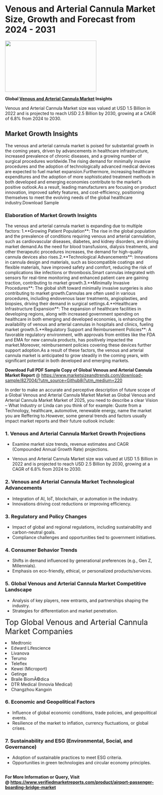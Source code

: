<H1>Venous and Arterial Cannula Market Size, Growth and Forecast from 2024 - 2031</H1><img class="aligncenter size-medium wp-image-584254" src="https://thirdeyenews.in/wp-content/uploads/2024/09/Global-Market-Research-300x168.jpeg" alt="" width="300" height="168" /><p><strong>Global&nbsp;<a href="https://www.marketsizeandtrends.com/download-sample/827004/?utm_source=Github8j?utm_medium=220">Venous and Arterial Cannula Market</a> Insights</strong></p><p>Venous and Arterial Cannula Market size was valued at USD 1.5 Billion in 2022 and is projected to reach USD 2.5 Billion by 2030, growing at a CAGR of 6.8% from 2024 to 2030.</p><p><h2>Market Growth Insights</h2> The venous and arterial cannula market is poised for substantial growth in the coming years, driven by advancements in healthcare infrastructure, increased prevalence of chronic diseases, and a growing number of surgical procedures worldwide.The rising demand for minimally invasive procedures and the adoption of technologically advanced medical devices are expected to fuel market expansion.Furthermore, increasing healthcare expenditures and the adoption of more sophisticated treatment methods in both developed and emerging economies contribute to the market's positive outlook.As a result, leading manufacturers are focusing on product innovation, improved safety features, and cost-efficiency, positioning themselves to meet the evolving needs of the global healthcare industry.Download Sample <h3>Elaboration of Market Growth Insights</h3> The venous and arterial cannula market is expanding due to multiple factors: 1.**Growing Patient Population**: The rise in the global population and the prevalence of conditions requiring venous and arterial cannulation, such as cardiovascular diseases, diabetes, and kidney disorders, are driving market demand.As the need for blood transfusions, dialysis treatments, and other therapeutic procedures increases, the demand for high-quality cannula devices also rises.2.**Technological Advancements**: Innovations in cannula design and materials, such as biocompatible coatings and flexible materials, have improved safety and comfort, reducing the risk of complications like infections or thrombosis.Smart cannulas integrated with sensors for real-time monitoring and enhanced patient care are gaining traction, contributing to market growth.3.**Minimally Invasive Procedures**: The global shift toward minimally invasive surgeries is also contributing to market growth.Cannulas are often used in various procedures, including endovenous laser treatments, angioplasties, and biopsies, driving their demand in surgical settings.4.**Healthcare Infrastructure Expansion**: The expansion of healthcare facilities in developing regions, along with increased government spending on healthcare in both emerging and developed economies, is enhancing the availability of venous and arterial cannulas in hospitals and clinics, fueling market growth.5.**Regulatory Support and Reimbursement Policies**: A favorable regulatory environment, with approvals from entities like the FDA and EMA for new cannula products, has positively impacted the market.Moreover, reimbursement policies covering these devices further support adoption.As a result of these factors, the venous and arterial cannula market is anticipated to grow steadily in the coming years, with significant potential in both developed and emerging markets.</p><p><span class=""><strong>Download Full PDF Sample Copy of Global Venous and Arterial Cannula Market Report</strong> @ <a href="https://www.marketsizeandtrends.com/download-sample/827004/?utm_source=Github8j?utm_medium=220" target="_blank">https://www.marketsizeandtrends.com/download-sample/827004/?utm_source=Github8j?utm_medium=220</a></span></p><p>In order to make an accurate and perceptive description of future scope of a Global&nbsp;Venous and Arterial Cannula Market Market as Global&nbsp;Venous and Arterial Cannula Market Market of 2025, you need to describe a clear Vision &ndash; What Industry or Linda can you think of for example: Quote from a Technology, healthcare, automotive, renewable energy, name the market you are Reffering to.However, some general trends and factors usually impact market reports and their future outlook include:</p><h3>1.&nbsp;<strong>Venous and Arterial Cannula Market Growth Projections</strong></h3><ul><li>Examine market size trends, revenue estimates and CAGR (Compounded Annual Growth Rate) projections.</li><li><p>Venous and Arterial Cannula Market size was valued at USD 1.5 Billion in 2022 and is projected to reach USD 2.5 Billion by 2030, growing at a CAGR of 6.8% from 2024 to 2030.</p></li></ul><h3>2.&nbsp;<strong>Venous and Arterial Cannula Market Technological Advancements</strong></h3><ul><li>Integration of AI, IoT, blockchain, or automation in the industry.</li><li>Innovations driving cost reductions or improving efficiency.</li></ul><h3>3.&nbsp;<strong>Regulatory and Policy Changes</strong></h3><ul><li>Impact of global and regional regulations, including sustainability and carbon-neutral goals.</li><li>Compliance challenges and opportunities tied to government initiatives.</li></ul><h3>4.&nbsp;<strong>Consumer Behavior Trends</strong></h3><ul><li>Shifts in demand influenced by generational preferences (e.g., Gen Z, Millennials).</li><li>Emphasis on eco-friendly, ethical, or personalized products/services.</li></ul><h3>5.&nbsp;<strong>Global Venous and Arterial Cannula Market Competitive Landscape</strong></h3><ul><li>Analysis of key players, new entrants, and partnerships shaping the industry.</li><li>Strategies for differentiation and market penetration.</li></ul><p data-pm-slice="1 1 []"><span style="color: inherit; font-family: inherit; font-size: 25px;">Top Global Venous and Arterial Cannula Market Companies</span></p><div class="" data-test-id=""><p><li>Medtronic</li><li> Edward Lifescience</li><li> Livanova</li><li> Terumo</li><li> Teleflex</li><li> Kewei (Microport)</li><li> Getinge</li><li> Braile BiomÃ©dica</li><li> DTR Medical (Innovia Medical)</li><li> Changzhou Kangxin</li></p></div><h3>6.&nbsp;<strong>Economic and Geopolitical Factors</strong></h3><ul><li>Influence of global economic conditions, trade policies, and geopolitical events.</li><li>Resilience of the market to inflation, currency fluctuations, or global crises.</li></ul><h3>7.&nbsp;<strong>Sustainability and ESG (Environmental, Social, and Governance)</strong></h3><ul><li>Adoption of sustainable practices to meet ESG criteria.</li><li>Opportunities in green technologies and circular economy principles.</li></ul><h2><strong style="font-size: 14px;">For More Information or Query, Visit @&nbsp;</strong><a style="background-color: #ffffff; font-size: 14px;" href="https://www.marketsizeandtrends.com/report/venous-and-arterial-cannula-market/" target="_blank">https://www.verifiedmarketreports.com/product/airport-passenger-boarding-bridge-market</a></h2>